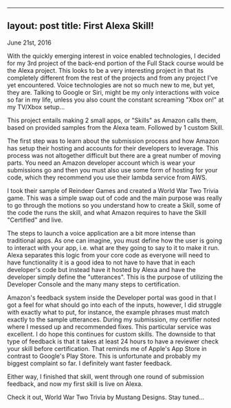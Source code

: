 ------
layout: post
title: First Alexa Skill!
---
June 21st, 2016

With the quickly emerging interest in voice enabled technologies, I decided for my 3rd project of the back-end portion of the Full Stack course would be the Alexa project. This looks to be a very interesting project in that its completely different from the rest of the projects and from any project I've yet encountered. Voice technologies are not so much new to me, but yet, they are. Talking to Google or Siri, might be my only interactions with voice so far in my life, unless you also count the constant screaming "Xbox on!" at my TV/Xbox setup...

This project entails making 2 small apps, or "Skills" as Amazon calls them, based on provided samples from the Alexa team. Followed by 1 custom Skill.

The first step was to learn about the submission process and how Amazon has setup their hosting and accounts for their developers to leverage. This process was not altogether difficult but there are a great number of moving parts. You need an Amazon developer account which is wear your submissions go and then you must also use some form of hosting for your code, which they recommend you use their lambda service from AWS.

I took their sample of Reindeer Games and created a World War Two Trivia game. This was a simple swap out of code and the main purpose was really to go through the motions so you understand how to create a Skill, some of the code the runs the skill, and what Amazon requires to have the Skill "Certified" and live.

The steps to launch a voice application are a bit more intense than traditional apps. As one can imagine, you must define how the user is going to interact with your app, i.e. what are they going to say to it to make it run.  Alexa separates this logic from your core code as everyone will need to have functionality it is a good idea to not have to have that in each developer's code but instead have it hosted by Alexa and have the developer simply define the "utterances". This is the purpose of utilizing the Developer Console and the many many steps to certification.

Amazon's feedback system inside the Developer portal was good in that I got a feel for what should go into each of the inputs, however, I did struggle with exactly what to put, for instance, the example phrases must match exactly to the sample utterances. During my submission, my certifier noted where I messed up and recommended fixes. This particular service was excellent. I do hope this continues for custom skills. The downside to that type of feedback is that it takes at least 24 hours to have a reviewer check your skill before certification. That reminds me of Apple's App Store in contrast to Google's Play Store. This is unfortunate and probably my biggest complaint so far. I definitely want faster feedback.

Either way, I finished that skill, went through one round of submission feedback, and now my first skill is live on Alexa.

Check it out, World War Two Trivia by Mustang Designs.
Stay tuned...